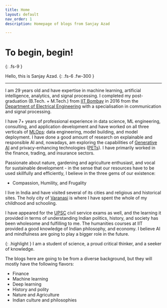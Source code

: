```yaml
---
title: Home
layout: default
nav_order: 1
description: Homepage of blogs from Sanjay Azad

---
```


# To begin, begin!
{: .fs-9 }

Hello, this is Sanjay Azad.
{: .fs-6 .fw-300 }

---

I am 29 years old and have expertise in machine learning, artificial intelligence, analytics, and signal processing.
I completed my post-graduation (B.Tech. + M.Tech.) from [IIT Bombay] in 2016 from the [Department of Electrical Engineering] with a specialisation in communication and signal processing.


I have 7+ years of professional experience in data science, ML engineering, consulting, and application development and have worked on all three verticals of [MLOps]: data engineering, model building, and model deployment. I have done a good amount of research on explainable and responsible AI and, nowadays, am exploring the capabilities of [Generative AI] and privacy-enhancing technologies ([PETs]). I have primarily worked in the finance, trading, and insurance sectors.


Passionate about nature, gardening and agriculture enthusiast, and vocal for sustainable development - in the sense that our resources have to be used skillfully and efficiently, I believe in the three gems of our existence:
- Compassion, Humility, and Frugality


I live in India and have visited several of its cities and religious and historical sites. The holy city of [Varanasi] is where I have spent the whole of my childhood and schooling.


I have appeared for the [UPSC] civil service exams as well, and the learning it provided in terms of understanding Indian politics, history, and society has been wholesome and fulfilling to me. The humanities courses at IIT provided a good knowledge of Indian philosophy, and economy. I believe AI and mindfulness are going to play a bigger role in the future.


{: .highlight }
I am a student of science, a proud critical thinker, and a seeker of knowledge.

<!-- Coming from a background of science and spirituality, I think I should talk about their fallacies and utilities - and save people from getting polarised. -->
The blogs here are going to be from a diverse background, but they will mostly have the following flavors:
- Finance
- Machine learning
- Deep learning
- History and polity
- Nature and Agriculture
- Indian culture and philosophies


[IIT Bombay]: https://www.iitb.ac.in/
[Department of Electrical Engineering]: https://www.ee.iitb.ac.in/
[MLOps]: https://ml-ops.org/
[Generative AI]: https://www.nvidia.com/en-us/glossary/data-science/generative-ai/
[PETs]: https://en.wikipedia.org/wiki/Privacy-enhancing_technologies
[Varanasi]: https://en.wikipedia.org/wiki/Varanasi
[UPSC]: https://upsc.gov.in/

